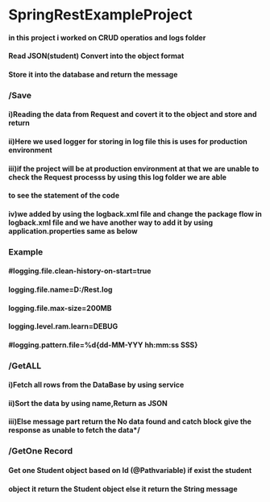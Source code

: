 # SpringRestExampleProject
#### in this project i worked on CRUD operatios and logs folder
#### Read JSON(student) Convert into the object format
#### Store it into the database and return the message
### /Save
#### i)Reading the data from Request and covert it to the object and store and return
#### ii)Here we used logger for storing in log file this is uses for production environment
#### iii)if the project will be at production environment at that we are unable to check the Request processs by using this log folder we are able
#### to see the statement of the code
#### iv)we added by using the logback.xml file and change the package flow in logback.xml file and we have another way to add it by using application.properties same as below
### Example
#### #logging.file.clean-history-on-start=true
#### logging.file.name=D:/Rest.log
#### logging.file.max-size=200MB
#### logging.level.ram.learn=DEBUG
#### #logging.pattern.file=%d{dd-MM-YYY hh:mm:ss SSS}
### /GetALL
#### i)Fetch all rows from the DataBase by using service
#### ii)Sort the data by using name,Return as JSON
#### iii)Else message part return the No data found and catch block give the response as unable to fetch the data*/
### /GetOne Record
#### Get one Student object based on Id (@Pathvariable) if exist the student
#### object it return the Student object else it return the String message
